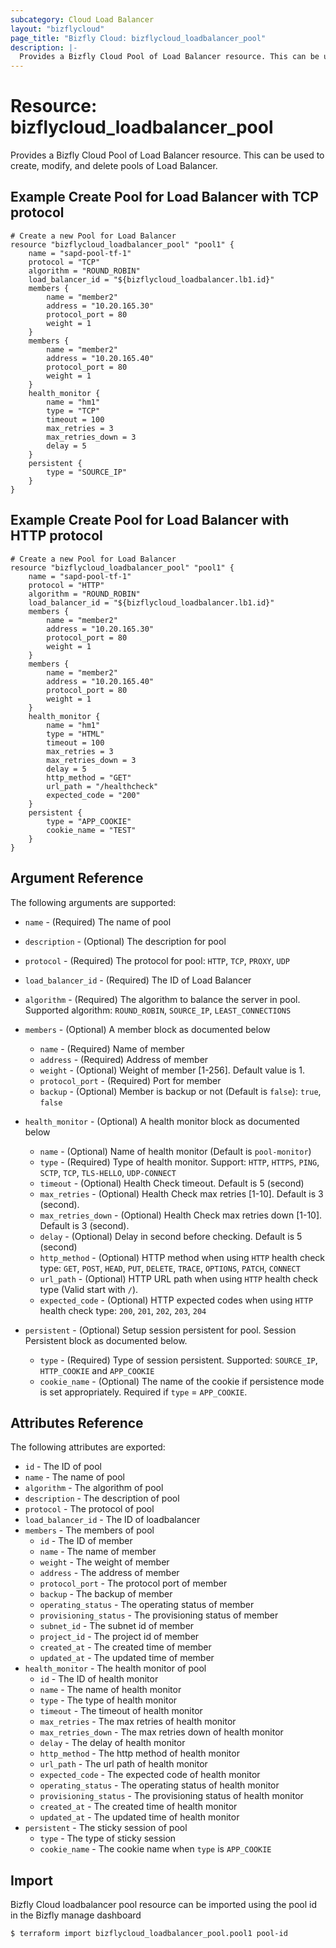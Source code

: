 ```yaml
---
subcategory: Cloud Load Balancer
layout: "bizflycloud"
page_title: "Bizfly Cloud: bizflycloud_loadbalancer_pool"
description: |-
  Provides a Bizfly Cloud Pool of Load Balancer resource. This can be used to create, modify, and delete pools of Load Balancer.
---
```


# Resource: bizflycloud_loadbalancer_pool

Provides a Bizfly Cloud Pool of Load Balancer resource. This can be used to create,
modify, and delete pools of Load Balancer.

## Example Create Pool for Load Balancer with TCP protocol

```hcl
# Create a new Pool for Load Balancer
resource "bizflycloud_loadbalancer_pool" "pool1" {
    name = "sapd-pool-tf-1"
    protocol = "TCP"
    algorithm = "ROUND_ROBIN"
    load_balancer_id = "${bizflycloud_loadbalancer.lb1.id}"
    members {
        name = "member2"
        address = "10.20.165.30"
        protocol_port = 80
        weight = 1
    }
    members {
        name = "member2"
        address = "10.20.165.40"
        protocol_port = 80
        weight = 1
    }
    health_monitor {
        name = "hm1"
        type = "TCP"
        timeout = 100
        max_retries = 3
        max_retries_down = 3
        delay = 5
    }
    persistent {
        type = "SOURCE_IP"
    }
}
```

## Example Create Pool for Load Balancer with HTTP protocol

```hcl
# Create a new Pool for Load Balancer
resource "bizflycloud_loadbalancer_pool" "pool1" {
    name = "sapd-pool-tf-1"
    protocol = "HTTP"
    algorithm = "ROUND_ROBIN"
    load_balancer_id = "${bizflycloud_loadbalancer.lb1.id}"
    members {
        name = "member2"
        address = "10.20.165.30"
        protocol_port = 80
        weight = 1
    }
    members {
        name = "member2"
        address = "10.20.165.40"
        protocol_port = 80
        weight = 1
    }
    health_monitor {
        name = "hm1"
        type = "HTML"
        timeout = 100
        max_retries = 3
        max_retries_down = 3
        delay = 5
        http_method = "GET"
        url_path = "/healthcheck"
        expected_code = "200"
    }
    persistent {
        type = "APP_COOKIE"
        cookie_name = "TEST"
    }
}
```

## Argument Reference

The following arguments are supported:

* `name` - (Required) The name of pool
* `description` - (Optional) The description for pool
* `protocol` - (Required) The protocol for pool: `HTTP`, `TCP`, `PROXY`, `UDP`
* `load_balancer_id` - (Required) The ID of Load Balancer
* `algorithm` - (Required) The algorithm to balance the server in pool. Supported algorithm: `ROUND_ROBIN`, `SOURCE_IP`, `LEAST_CONNECTIONS`
* `members` - (Optional) A member block as documented below
  - `name` - (Required) Name of member
  - `address` - (Required)  Address of member
  - `weight` - (Optional) Weight of member [1-256]. Default value is 1.
  - `protocol_port` - (Required) Port for member
  - `backup` - (Optional) Member is backup or not (Default is `false`): `true`, `false`
* `health_monitor` - (Optional) A health monitor block as documented below
  - `name` - (Optional) Name of health monitor (Default is `pool-monitor`)
  - `type` - (Required) Type of health monitor. Support: `HTTP`, `HTTPS`, `PING`, `SCTP`, `TCP`, `TLS-HELLO`, `UDP-CONNECT`
  - `timeout` - (Optional) Health Check timeout. Default is 5 (second)
  - `max_retries` - (Optional) Health Check max retries [1-10]. Default is 3 (second).
  - `max_retries_down` - (Optional) Health Check max retries down [1-10]. Default is 3 (second).
  - `delay` - (Optional) Delay in second before checking. Default is 5 (second)
  - `http_method` - (Optional) HTTP method when using `HTTP` health check type: `GET`, `POST`, `HEAD`, `PUT`, `DELETE`, `TRACE`, `OPTIONS`, `PATCH`, `CONNECT` 
  - `url_path` - (Optional) HTTP URL path when using `HTTP` health check type (Valid start with `/`).
  - `expected_code` - (Optional) HTTP expected codes when using `HTTP` health check type: `200`, `201`, `202`, `203`, `204`

* `persistent` - (Optional) Setup session persistent for pool. Session Persistent block as documented below.
  - `type` - (Required) Type of session persistent. Supported: `SOURCE_IP`, `HTTP_COOKIE` and `APP_COOKIE`
  - `cookie_name` - (Optional) The name of the cookie if persistence mode is set appropriately. Required if `type` = `APP_COOKIE`.


## Attributes Reference

The following attributes are exported:

* `id` - The ID of pool
* `name` - The name of pool
* `algorithm` - The algorithm of pool
* `description` -  The description of pool
* `protocol`  - The protocol of pool
* `load_balancer_id`  - The ID of loadbalancer
* `members`  - The members of pool
  - `id` - The ID of member
  - `name` - The name of member
  - `weight` - The weight of member
  - `address` - The address of member
  - `protocol_port` - The protocol port of member
  - `backup` - The backup of member
  - `operating_status` - The operating status of member
  - `provisioning_status` - The provisioning status of member
  - `subnet_id` - The subnet id of member
  - `project_id` - The project id of member
  - `created_at` - The created time of member
  - `updated_at` - The updated time of member
* `health_monitor` - The health monitor of pool
  - `id` - The ID of health monitor
  - `name` - The name of health monitor
  - `type` - The type of health monitor
  - `timeout` - The timeout of health monitor
  - `max_retries` - The max retries of health monitor
  - `max_retries_down` - The max retries down of health monitor
  - `delay` - The delay of health monitor
  - `http_method` - The http method of health monitor
  - `url_path` - The url path of health monitor
  - `expected_code` - The expected code of health monitor
  - `operating_status` - The operating status of health monitor
  - `provisioning_status` - The provisioning status of health monitor
  - `created_at` - The created time of health monitor
  - `updated_at` - The updated time of health monitor
* `persistent` - The sticky session of pool
  - `type` - The type of sticky session
  - `cookie_name` - The cookie name when `type` is `APP_COOKIE`


## Import

Bizfly Cloud loadbalancer pool resource can be imported using the pool id in the Bizfly manage dashboard

```
$ terraform import bizflycloud_loadbalancer_pool.pool1 pool-id
```